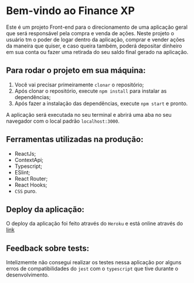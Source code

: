 # Bem-vindo ao Finance XP

Este é um projeto Front-end para o direcionamento de uma aplicação geral que será responsável pela compra e venda de ações.
Neste projeto o usuário tm o poder de logar dentro da aplicação, comprar e vender ações da maneira que quiser, e caso queira também, poderá depositar dinheiro em sua conta ou fazer uma retirada do seu saldo final gerado na aplicação.

## Para rodar o projeto em sua máquina:

1. Você vai precisar primeiramente `clonar` o repositório;
2. Após clonar o repositório, execute `npm install` para instalar as dependências;
3. Após fazer a instalação das dependências, execute `npm start` e pronto.

A aplicação será executada no seu terminal e abrirá uma aba no seu navegador com o local padrão `localhost:3000`.

## Ferramentas utilizadas na produção:

- ReactJs;
- ContextApi;
- Typescript;
- ESlint;
- React Router;
- React Hooks;
- `CSS` puro.

## Deploy da aplicação:

O deploy da aplicação foi feito através do `Heroku` e está online através do [link](https://financexp.herokuapp.com)

## Feedback sobre tests:

Intelizmemte não consegui realizar os testes nessa aplicação por alguns erros de compatibilidades do `jest` com o `typescript` que tive durante o desenvolvimento.
